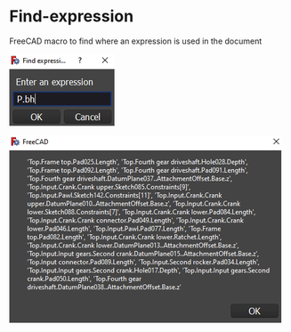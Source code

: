 # Find-expression
FreeCAD macro to find where an expression is used in the document

![prompt](prompt.png)

![output](output.png)

